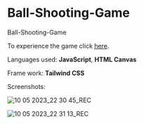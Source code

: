 # Ball-Shooting-Game
Ball-Shooting-Game

To experience the game click [here](https://piyassarkar81.github.io/Ball-Shooting-Game/).

Languages used: __JavaScript__, __HTML Canvas__

Frame work: __Tailwind CSS__

Screenshots: 

![10 05 2023_22 30 45_REC](https://github.com/PiyasSarkar81/Ball-Shooting-Game/assets/96674830/fcd23535-0b65-4305-91d2-72760baa5304)

![10 05 2023_22 31 13_REC](https://github.com/PiyasSarkar81/Ball-Shooting-Game/assets/96674830/8ce2e25e-0e57-41bb-a76e-8813d234d1c2)
